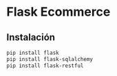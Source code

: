 # Flask Ecommerce

## Instalación

```bash
pip install flask
pip install flask-sqlalchemy
pip install flask-restful
```
